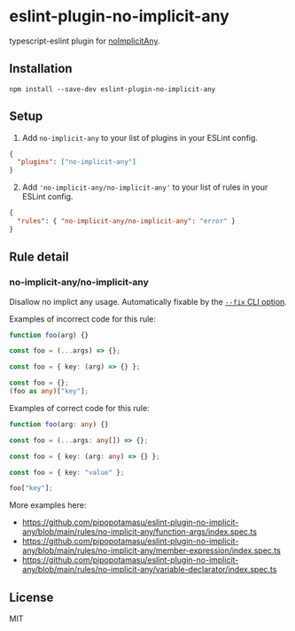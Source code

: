 # eslint-plugin-no-implicit-any

typescript-eslint plugin for [noImplicitAny](https://www.typescriptlang.org/tsconfig#noImplicitAny).

## Installation

```shell
npm install --save-dev eslint-plugin-no-implicit-any
```

## Setup

1. Add `no-implicit-any` to your list of plugins in your ESLint config.

```json
{
  "plugins": ["no-implicit-any"]
}
```

2. Add `'no-implicit-any/no-implicit-any'` to your list of rules in your ESLint config.

```json
{
  "rules": { "no-implicit-any/no-implicit-any": "error" }
}
```

## Rule detail

### no-implicit-any/no-implicit-any

Disallow no implict any usage. Automatically fixable by the [`--fix` CLI option](https://eslint.org/docs/user-guide/command-line-interface#--fix).

Examples of incorrect code for this rule:

```ts
function foo(arg) {}

const foo = (...args) => {};

const foo = { key: (arg) => {} };

const foo = {};
(foo as any)["key"];
```

Examples of correct code for this rule:

```ts
function foo(arg: any) {}

const foo = (...args: any[]) => {};

const foo = { key: (arg: any) => {} };

const foo = { key: "value" };

foo["key"];
```

More examples here:

- https://github.com/pipopotamasu/eslint-plugin-no-implicit-any/blob/main/rules/no-implicit-any/function-args/index.spec.ts
- https://github.com/pipopotamasu/eslint-plugin-no-implicit-any/blob/main/rules/no-implicit-any/member-expression/index.spec.ts
- https://github.com/pipopotamasu/eslint-plugin-no-implicit-any/blob/main/rules/no-implicit-any/variable-declarator/index.spec.ts

## License

MIT
